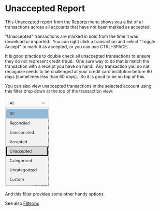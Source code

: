# Unaccepted Report

This Unaccepted report from the [Reports](Reports.md) menu shows you a list of all transactions across all accounts that have not been marked as accepted.

"Unaccepted" transactions are marked in bold from the time it was download or imported.  You can right click a transaction and select "Toggle Accept" to mark it as accepted, or you can use CTRL+SPACE.

It is good practice to double check all unaccepted transactions to ensure they do not represent credit fraud.  One sure way to do that is match the transaction with a receipt you have on hand.  Any transaction you do not recognize needs to be challenged at your credit card institution before 60 days (sometimes less than 60 days).  So it is good to be on top of this.

You can also view unaccepted transactions in the selected account using this filter drop down at the top of the transaction view:

![](../Images/Unaccepted%20Report.png)

And this filter provides some other handy options.

See also [Filtering](../Basics/Filtering.md)


